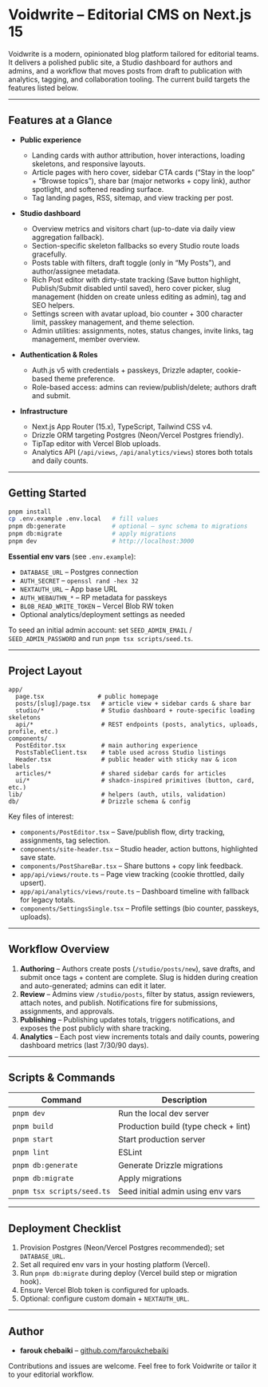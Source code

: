 # Voidwrite – Editorial CMS on Next.js 15

Voidwrite is a modern, opinionated blog platform tailored for editorial teams. It delivers a polished public site, a Studio dashboard for authors and admins, and a workflow that moves posts from draft to publication with analytics, tagging, and collaboration tooling. The current build targets the features listed below.

---

## Features at a Glance

- **Public experience**
  - Landing cards with author attribution, hover interactions, loading skeletons, and responsive layouts.
  - Article pages with hero cover, sidebar CTA cards (“Stay in the loop” + “Browse topics”), share bar (major networks + copy link), author spotlight, and softened reading surface.
  - Tag landing pages, RSS, sitemap, and view tracking per post.

- **Studio dashboard**
  - Overview metrics and visitors chart (up-to-date via daily view aggregation fallback).
  - Section-specific skeleton fallbacks so every Studio route loads gracefully.
  - Posts table with filters, draft toggle (only in “My Posts”), and author/assignee metadata.
  - Rich Post editor with dirty-state tracking (Save button highlight, Publish/Submit disabled until saved), hero cover picker, slug management (hidden on create unless editing as admin), tag and SEO helpers.
  - Settings screen with avatar upload, bio counter + 300 character limit, passkey management, and theme selection.
  - Admin utilities: assignments, notes, status changes, invite links, tag management, member overview.

- **Authentication & Roles**
  - Auth.js v5 with credentials + passkeys, Drizzle adapter, cookie-based theme preference.
  - Role-based access: admins can review/publish/delete; authors draft and submit.

- **Infrastructure**
  - Next.js App Router (15.x), TypeScript, Tailwind CSS v4.
  - Drizzle ORM targeting Postgres (Neon/Vercel Postgres friendly).
  - TipTap editor with Vercel Blob uploads.
  - Analytics API (`/api/views`, `/api/analytics/views`) stores both totals and daily counts.

---

## Getting Started

```bash
pnpm install
cp .env.example .env.local   # fill values
pnpm db:generate             # optional – sync schema to migrations
pnpm db:migrate              # apply migrations
pnpm dev                     # http://localhost:3000
```

**Essential env vars** (see `.env.example`):

- `DATABASE_URL` – Postgres connection
- `AUTH_SECRET` – `openssl rand -hex 32`
- `NEXTAUTH_URL` – App base URL
- `AUTH_WEBAUTHN_*` – RP metadata for passkeys
- `BLOB_READ_WRITE_TOKEN` – Vercel Blob RW token
- Optional analytics/deployment settings as needed

To seed an initial admin account: set `SEED_ADMIN_EMAIL` / `SEED_ADMIN_PASSWORD` and run `pnpm tsx scripts/seed.ts`.

---

## Project Layout

```
app/
  page.tsx               # public homepage
  posts/[slug]/page.tsx   # article view + sidebar cards & share bar
  studio/*                # Studio dashboard + route-specific loading skeletons
  api/*                   # REST endpoints (posts, analytics, uploads, profile, etc.)
components/
  PostEditor.tsx          # main authoring experience
  PostsTableClient.tsx    # table used across Studio listings
  Header.tsx              # public header with sticky nav & icon labels
  articles/*              # shared sidebar cards for articles
  ui/*                    # shadcn-inspired primitives (button, card, etc.)
lib/                      # helpers (auth, utils, validation)
db/                       # Drizzle schema & config
```

Key files of interest:

- `components/PostEditor.tsx` – Save/publish flow, dirty tracking, assignments, tag selection.
- `components/site-header.tsx` – Studio header, action buttons, highlighted save state.
- `components/PostShareBar.tsx` – Share buttons + copy link feedback.
- `app/api/views/route.ts` – Page view tracking (cookie throttled, daily upsert).
- `app/api/analytics/views/route.ts` – Dashboard timeline with fallback for legacy totals.
- `components/SettingsSingle.tsx` – Profile settings (bio counter, passkeys, uploads).

---

## Workflow Overview

1. **Authoring** – Authors create posts (`/studio/posts/new`), save drafts, and submit once tags + content are complete. Slug is hidden during creation and auto-generated; admins can edit it later.
2. **Review** – Admins view `/studio/posts`, filter by status, assign reviewers, attach notes, and publish. Notifications fire for submissions, assignments, and approvals.
3. **Publishing** – Publishing updates totals, triggers notifications, and exposes the post publicly with share tracking.
4. **Analytics** – Each post view increments totals and daily counts, powering dashboard metrics (last 7/30/90 days).

---

## Scripts & Commands

| Command | Description |
|---------|-------------|
| `pnpm dev` | Run the local dev server |
| `pnpm build` | Production build (type check + lint) |
| `pnpm start` | Start production server |
| `pnpm lint` | ESLint |
| `pnpm db:generate` | Generate Drizzle migrations |
| `pnpm db:migrate` | Apply migrations |
| `pnpm tsx scripts/seed.ts` | Seed initial admin using env vars |

---

## Deployment Checklist

1. Provision Postgres (Neon/Vercel Postgres recommended); set `DATABASE_URL`.
2. Set all required env vars in your hosting platform (Vercel).
3. Run `pnpm db:migrate` during deploy (Vercel build step or migration hook).
4. Ensure Vercel Blob token is configured for uploads.
5. Optional: configure custom domain + `NEXTAUTH_URL`.

---

## Author

- **farouk chebaiki** – [github.com/faroukchebaiki](https://github.com/faroukchebaiki)

Contributions and issues are welcome. Feel free to fork Voidwrite or tailor it to your editorial workflow.
